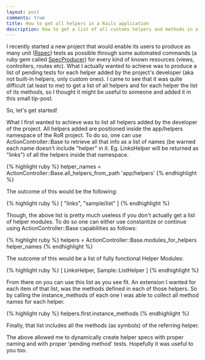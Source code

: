 ```yaml
---
layout: post
comments: true
title: How to get all helpers in a Rails application
description: How to get a list of all customs helpers and methods in a Ruby on a Rails application  
---
```


I recently started a new project that would enable its users to produce as many unit ([Rspec]("https://www.relishapp.com/rspec/rspec-rails/v/3-5/docs/helper-specs/helper-spec")) tests as possible through some automated commands (a ruby gem called [SpecProducer]("https://github.com/arcanoid/spec_producer")) for every kind of known resources (views, controllers, routes etc). What I actually wanted to achieve was to produce a list of pending tests for each helper added by the project's developer (aka not built-in helpers, only custom ones). I came to see that it was quite difficult (at least to me) to get a list of all helpers and for each helper the list of its methods, so I thought it might be useful to someone and added it in this small tip-post.

So, let's get started!

What I first wanted to achieve was to list all helpers added by the developer of the project. All helpers added are positioned inside the app/helpers namespace of the RoR project. To do so, one can use ActionController::Base to retrieve all that info as a list of names (be warned each name doesn't include "helper" in it. Eg. LinksHelper will be returned as "links") of all the helpers inside that namespace.

{% highlight ruby %}
helper_names = ActionController::Base.all_helpers_from_path 'app/helpers'
{% endhighlight %}

The outcome of this would be the following:

{% highlight ruby %}
[ "links", "sample/list" ]
{% endhighlight %}

Though, the above list is pretty much useless if you don't actually get a list of helper modules. To do so one can either use constantize or continue using ActionController::Base capabilities as follows:

{% highlight ruby %}
helpers = ActionController::Base.modules_for_helpers helper_names
{% endhighlight %}

The outcome of this would be a list of fully functional Helper Modules:

{% highlight ruby %}
[ LinksHelper, Sample::ListHelper ]
{% endhighlight %}

From there on you can use this list as you see fit. An extension I wanted for each item of that list, was the methods defined in each of those helpers. So by calling the instance_methods of each one I was able to collect all method names for each helper.

{% highlight ruby %}
helpers.first.instance_methods
{% endhighlight %}

Finally, that list includes all the methods (as symbols) of the referring helper. 

The above allowed me to dynamically create helper specs with proper naming and with proper 'pending method' tests. Hopefully it was useful to you too.
